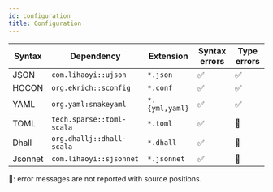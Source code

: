 ```yaml
---
id: configuration
title: Configuration
---
```


| Syntax  | Dependency                | Extension      | Syntax errors | Type errors |
| ------- | ------------------------- | -------------- | ------------- | ----------- |
| JSON    | `com.lihaoyi::ujson`      | `*.json`       | ✅            | ✅          |
| HOCON   | `org.ekrich::sconfig`     | `*.conf`       | ✅            | ✅          |
| YAML    | `org.yaml:snakeyaml`      | `*.{yml,yaml}` | ✅            | ✅          |
| TOML    | `tech.sparse::toml-scala` | `*.toml`       | ✅            | 🍠          |
| Dhall   | `org.dhallj::dhall-scala` | `*.dhall`      | ✅            | 🍠          |
| Jsonnet | `com.lihaoyi::sjsonnet`   | `*.jsonnet`    | ✅            | 🍠          |

**🍠**: error messages are not reported with source positions.
